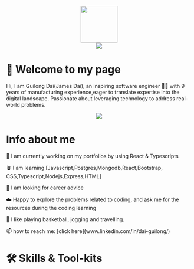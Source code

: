 <div class="header" align="center">
  <img src="https://media.giphy.com/media/v1.Y2lkPTc5MGI3NjExZWtjN2EwbWVkY2F6NWphcGQzZnRpazA1NHl6YjJld3MyM2tremNqZyZlcD12MV9pbnRlcm5hbF9naWZfYnlfaWQmY3Q9cw/M9gbBd9nbDrOTu1Mqx/giphy.gif" width="100"/>
  <div id="badage">
    <a href="https://www.linkedin.com/in/dai-guilong/">
      <img src="https://img.shields.io/badge/LinkedIn-blue?logo=linkedin&logoColor=white&style=for-the-badge">
    </a>
  </div>
  <img src="https://komarev.com/ghpvc/?username=Jamesdai05&style=flat-square&color=blue" alt=""/>
</div>

# 👋 Welcome to my page
<p>
  Hi, I am Guilong Dai(James Dai), an inspiring software engineer 🧑‍💻 with 9 years of manufacturing experience,eager to translate expertise into the digital landscape. 
  Passionate about leveraging technology to address real-world problems.
</p>
<div class="header-2" align="center">
  <img src="https://media.giphy.com/media/v1.Y2lkPTc5MGI3NjExYmZycXhsaG1vbzRneDhtdm1raTI1em45YnVrNXc3b3hudXlzbzN4aiZlcD12MV9pbnRlcm5hbF9naWZfYnlfaWQmY3Q9Zw/dWesBcTLavkZuG35MI/giphy.gif"/>
</div>

# Info about me
<p>🌴 I am currently working on my portfolios by using React & Typescripts </p>
<p>🪴 I am learning [Javascript,Postgres,Mongodb,React,Bootstrap, CSS,Typescript,Nodejs,Express,HTML]</p>
<p>🤔 I am looking for career advice</p>
<p>☁️ Happy to explore the problems related to coding, and ask me for the resources during the coding learning</p>
<p>🏓 I like playing basketball, jogging and travelling.</p>
📫 how to reach me: [click here](www.linkedin.com/in/dai-guilong/)

# :hammer_and_wrench: Skills & Tool-kits




